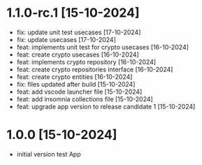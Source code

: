 # 1.1.0-rc.1 [15-10-2024]
* fix: update unit test usecases [17-10-2024]
* fix: update usecases [17-10-2024]
* feat: implements unit test for crypto usecases [16-10-2024]
* feat: create crypto usecases [16-10-2024]
* feat: implements crypto repository [16-10-2024]
* feat: create crypto repositories interface [16-10-2024]
* feat: create crypto entities [16-10-2024]
* fix: files updated after build [15-10-2024]
* feat: add vscode launcher file [15-10-2024]
* feat: add insomnia collections file [15-10-2024]
* feat: upgrade app version to release candidate 1 [15-10-2024]

# 1.0.0 [15-10-2024]
* initial version test App